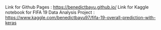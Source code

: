 Link for Github Pages                                       : https://benedictbayu.github.io/
Link for Kaggle notebook for FIFA 19 Data Analysis Project  : https://www.kaggle.com/benedictbayu97/fifa-19-overall-prediction-with-keras
